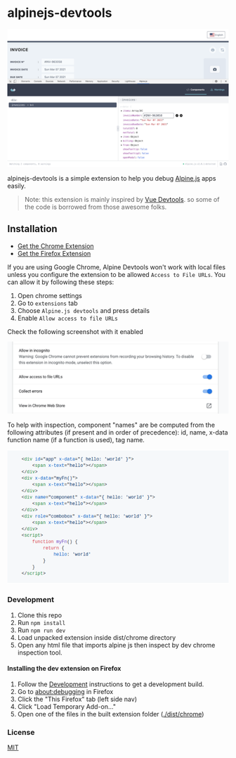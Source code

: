 # alpinejs-devtools

![Screenshot of Alpine.js DevTools](docs/alpine-devtools-screenshot.png)

alpinejs-devtools is a simple extension to help you debug [Alpine.js](https://github.com/alpinejs/alpine) apps easily.

> Note: this extension is mainly inspired by [Vue Devtools](https://github.com/vuejs/vue-devtools). so some of the code is borrowed from those awesome folks.

## Installation

-   [Get the Chrome Extension](https://chrome.google.com/webstore/detail/alpinejs-devtools/fopaemeedckajflibkpifppcankfmbhk)
-   [Get the Firefox Extension](https://addons.mozilla.org/firefox/addon/alpinejs-devtools/)

If you are using Google Chrome, Alpine Devtools won't work with local files unless you configure the extension to be allowed `Access to File URLs`. You can allow it by following these steps:

1. Open chrome settings
2. Go to `extensions` tab
3. Choose `Alpine.js devtools` and press details
4. Enable `Allow access to file URLs`

Check the following screenshot with it enabled

![Allow access to file URLs permission](docs/alpine-devtools-chrome-permission.png)

To help with inspection, component "names" are be computed from the following attributes (if present and in order of precedence): id, name, x-data function name (if a function is used), tag name.

![Naming a component example](docs/alpine-devtools-component-name.png)

### Development

1. Clone this repo
2. Run `npm install`
3. Run `npm run dev`
4. Load unpacked extension inside dist/chrome directory
5. Open any html file that imports alpine js then inspect by dev chrome inspection tool.

#### Installing the dev extension on Firefox

1. Follow the [Development](#development) instructions to get a development build.
2. Go to [about:debugging](about:debugging) in Firefox
3. Click the "This Firefox" tab (left side nav)
4. Click "Load Temporary Add-on..."
5. Open one of the files in the built extension folder ([./dist/chrome](./dist/chrome))

### License

[MIT](LICENSE.md)
